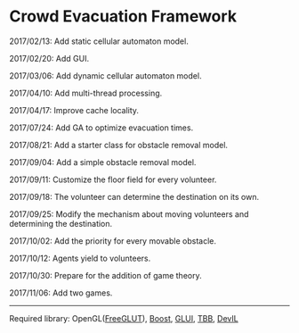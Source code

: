 # Crowd Evacuation Framework

2017/02/13: Add static cellular automaton model.

2017/02/20: Add GUI.

2017/03/06: Add dynamic cellular automaton model.

2017/04/10: Add multi-thread processing.

2017/04/17: Improve cache locality.

2017/07/24: Add GA to optimize evacuation times.

2017/08/21: Add a starter class for obstacle removal model.

2017/09/04: Add a simple obstacle removal model.

2017/09/11: Customize the floor field for every volunteer.

2017/09/18: The volunteer can determine the destination on its own.

2017/09/25: Modify the mechanism about moving volunteers and determining the destination.

2017/10/02: Add the priority for every movable obstacle.

2017/10/12: Agents yield to volunteers.

2017/10/30: Prepare for the addition of game theory.

2017/11/06: Add two games.

***

Required library: OpenGL([FreeGLUT](http://freeglut.sourceforge.net/)), [Boost](http://www.boost.org/), [GLUI](http://glui.sourceforge.net/), [TBB](https://software.intel.com/en-us/intel-tbb), [DevIL](http://openil.sourceforge.net/)